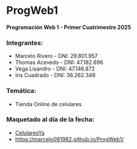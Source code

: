 # ProgWeb1
**Programación Web 1 - Primer Cuatrimestre 2025**

### Integrantes:
- Marcelo Rivero - DNI: 29.801.957    
- Thomas Acevedo - DNI: 47.182.696  
- Vega Lisandro - DNI: 47.146.872  
- Iris Cuadrado - DNI: 36.262.348

### Temática:
- Tienda Online de celulares

### Maquetado al día de la fecha:
- [CelularesYa](https://tomisaurio09.github.io/Pagina-Celulares/)
- https://marcelo091982.github.io/ProgWeb1/

